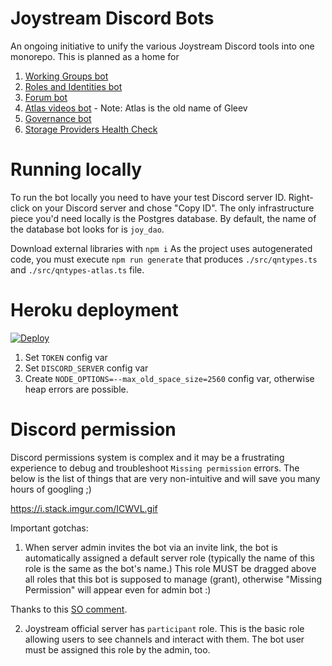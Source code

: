 # Joystream Discord Bots

An ongoing initiative to unify the various Joystream Discord tools into one monorepo. This is planned as a home for 
1. [Working Groups bot](./src/wg/README.md)
2. [Roles and Identities bot](./src/identity/)
3. [Forum bot](./src/forum/)
4. [Atlas videos bot](./src/videos/) - Note: Atlas is the old name of Gleev
5. [Governance bot](./src/governance)
6. [Storage Providers Health Check](./src/storage-providers/)

# Running locally

To run the bot locally you need to have your test Discord server ID. Right-click on your Discord server and chose "Copy ID". The only infrastructure piece you'd need locally is the Postgres database. By default, the name of the database bot looks for is `joy_dao`. 

Download external libraries with `npm i`
As the project uses autogenerated code, you must execute `npm run generate` that produces `./src/qntypes.ts` and `./src/qntypes-atlas.ts` file.

# Heroku deployment
<p>
  <a href="https://heroku.com/deploy">
    <img src="https://www.herokucdn.com/deploy/button.svg" alt="Deploy">
  </a>
</p>

1. Set `TOKEN` config var
2. Set `DISCORD_SERVER` config var
3. Create `NODE_OPTIONS=--max_old_space_size=2560` config var, otherwise heap errors are possible.

# Discord permission

Discord permissions system is complex and it may be a frustrating experience to debug and troubleshoot `Missing permission` errors. The below is the list of things that are very non-intuitive and will save you many hours of googling ;)

https://i.stack.imgur.com/ICWVL.gif

Important gotchas: 
1. When server admin invites the bot via an invite link, the bot is automatically assigned a default server role (typically the name of this role is the same as the bot's name.) This role MUST be dragged above all roles that this bot is supposed to manage (grant), otherwise "Missing Permission" will appear even for admin bot :)

Thanks to this [SO comment](https://stackoverflow.com/a/67799671).

2. Joystream official server has `participant` role. This is the basic role allowing users to see channels and interact with them. The bot user must be assigned this role by the admin, too. 